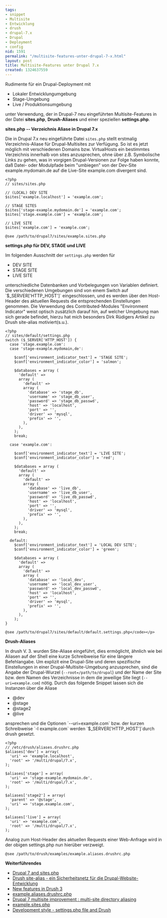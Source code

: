 ```yaml
---
tags:
- snippet
- Multisite
- Entwicklung
- drush
- drupal-7.x
- Drupal
- Deployment
- config
nid: 1591
permalink: "/multisite-features-unter-drupal-7-x.html"
layout: post
title: Multisite-Features unter Drupal 7.x
created: 1324637559
---
```

<p>Rudimente für ein Drupal-Deployment mit</p>
<ul>
	<li>Lokaler Entwicklungumgebung</li>
	<li>Stage-Umgebung</li>
	<li>Live / Produktionsumgebung</li>
</ul>
<p>unter Verwendung, der in Drupal-7 neu eingeführten Multisite-Features in der Datei <strong>sites.php</strong>, <strong>Drush-Aliases</strong> und einer speziellen <strong>settings.php</strong>.</p>
<strong>sites.php -- Verzeichnis Aliase in Drupal 7.x</strong>
<p>Die in Drupal 7.x neu eingeführte Datei <code>sites.php</code> stellt erstmalig Verzeichnis-Aliase für Drupal-Multisites zur Verfügung. So ist es jetzt möglich mit verschiedenen Domains bzw. VirtualHosts ein bestimmtes Verzeichnis innerhalb von sites anzusprechen, ohne über z.B. Symbolische Links zu gehen, was in vorgigen Drupal-Versionen zur Folge haben konnte, daß Datei- oder Modulpfade beim "umbiegen" von der Dev-Site example.mydomain.de auf die Live-Site example.com divergent sind.</p>

``` 
<?php
// sites/sites.php 

// (LOCAL) DEV SITE 
$sites['example.localhost'] = 'example.com'; 

// STAGE SITES 
$sites['stage-example.mydomain.de'] = 'example.com';
$sites['stage.example.com'] = 'example.com'; 

// LIVE SITE 
$sites['example.com'] = 'example.com'; 
``` 
``` 
@see /path/to/drupal7/sites/example.sites.php 
``` 
<!--break--> 
<strong>settings.php für DEV, STAGE und LIVE</strong>
<p>Im folgenden Ausschnitt der <code>settings.php</code> werden für</p>
<ul>
	<li>DEV SITE</li>
	<li>STAGE SITE</li>
	<li>LIVE SITE</li>
</ul>
unterschiedliche Datenbanken und Vorbelegungen von Variablen definiert. 
Die verschiedenen Umgebungen sind von einem Switch auf `$_SERVER['HTTP_HOST']` eingeschlossen, 
und es werden über den Host-Header des aktuellen Requests die entsprechenden Einstellungen genommen. 
Die Verwendung des Contributed-Modules "Environment Indicator" weist optisch zusätzlich darauf hin, 
auf welcher Umgebung man sich gerade befindet, hierzu hat mich besonders Dirk Rüdigers Artikel zu Drush site-alias motiviert(s.u.). 


``` 
<?php
// sites/default/settings.php
switch ($_SERVER['HTTP_HOST']) {
  case 'stage.example.com':
  case 'stage-example.mydomain,de':

    $conf['environment_indicator_text'] = 'STAGE SITE';
    $conf['environment_indicator_color'] = 'salmon';

    $databases = array (
      'default' =>
      array (
        'default' =>
        array (
          'database' => 'stage_db',
          'username' => 'stage_db_user',
          'password' => 'stage_db_passwd',
          'host' => 'localhost',
          'port' => '',
          'driver' => 'mysql',
          'prefix' => '',
        ),
      ),
    );
    break;

  case 'example.com':

    $conf['environment_indicator_text'] = 'LIVE SITE';
    $conf['environment_indicator_color'] = 'red';

    $databases = array (
      'default' =>
      array (
        'default' =>
        array (
          'database' => 'live_db',
          'username' => 'live_db_user',
          'password' => 'live_db_passwd',
          'host' => 'localhost',
          'port' => '',
          'driver' => 'mysql',
          'prefix' => '',
        ),
      ),
    );
    break;

  default:
    $conf['environment_indicator_text'] = 'LOCAL DEV SITE';
    $conf['environment_indicator_color'] = 'green';

    $databases = array (
      'default' =>
      array (
        'default' =>
        array (
          'database' => 'local_dev',
          'username' => 'local_dev_user',
          'password' => 'local_dev_passwd',
          'host' => 'localhost',
          'port' => '',
          'driver' => 'mysql',
          'prefix' => '',
        ),
      ),
    );
}
```
```
@see /path/to/drupal7/sites/default/default.settings.php</code></p>
```
<strong>Drush-Aliases</strong>
<p>In drush V. 3. wurden Site-Aliase eingeführt, dies ermöglicht, ähnlich wie bei Aliasen auf der Shell eine kurze Schreibweise für eine längere Befehlangabe. Um explizit eine Drupal-Site und deren spezifische Einstellungen in einer Drupal-Multisite-Umgebung anzusprechen, sind die Angabe der Drupal-Wurzel (<code>--root=/path/to/drupal</code>) und der Name der Site bzw. dem Namen des Verzeichnisse in dem die jeweilige Site liegt (<code>--uri=example.com</code>) nötig. Durch das folgende Snippet lassen sich die Instanzen über die Aliase</p>
<ul>
	<li>@dev</li>
	<li>@stage</li>
	<li>@stage2</li>
	<li>@live</li>
</ul>
ansprechen und die Optionen 
`--uri=example.com` bzw. der kurzen Schreibweise `-l example.com` werden `$_SERVER['HTTP_HOST']`durch drush gesetzt. 

```
<?php
// /etc/drush/aliases.drushrc.php
$aliases['dev'] = array(
  'uri' => 'example.localhost',
  'root' => '/multi/drupal/7.x',
);

$aliases['stage'] = array(
  'uri' => 'stage-example.mydomain.de',
  'root' => '/multi/drupal/7.x',
);

$aliases['stage2'] = array(
  'parent' => '@stage',
  'uri' => 'stage.example.com',
);

$aliases['live'] = array(
  'uri' => 'example.com',
  'root' => '/multi/drupal/7.x',
);
```

Analog zum Host-Header des aktuellen Requests einer Web-Anfrage
wird in der obigen settings.php nun hierüber verzweigt.

```
@see /path/to/drush/examples/example.aliases.drushrc.php
```
<strong>Weiterführendes</strong>
<ul>
	<li><a href="http://mearra.com/blogs/sampo-turve/drupal-7-sites-php">Drupal 7 and sites.php</a></li>
	<li><a href="http://www.partmaster.de/blog/drush-site-alias-ein-sicherheitsnetz-fuer-die-drupal-website-entwicklung">Drush site-alias - ein Sicherheitsnetz für die Drupal-Website-Entwicklung</a></li>
	<li><a href="http://www.lullabot.com/articles/new-features-drush-3">New features in Drush 3</a></li>
	<li><a href="http://drupalcode.org/project/drush.git/blob/HEAD:/examples/example.aliases.drushrc.php">example.aliases.drushrc.php</a></li>
	<li><a href="http://www.drupalcoder.com/blog/drupal-7-multisite-improvement-multi-site-directory-aliasing">Drupal 7 multisite improvement : multi-site directory aliasing</a></li>
	<li><a href="http://api.drupal.org/api/drupal/sites--example.sites.php/7">example.sites.php</a></li>
	<li><a href="http://groups.drupal.org/node/47336">Development style - settings.php file and Drush</a></li>
</ul>

